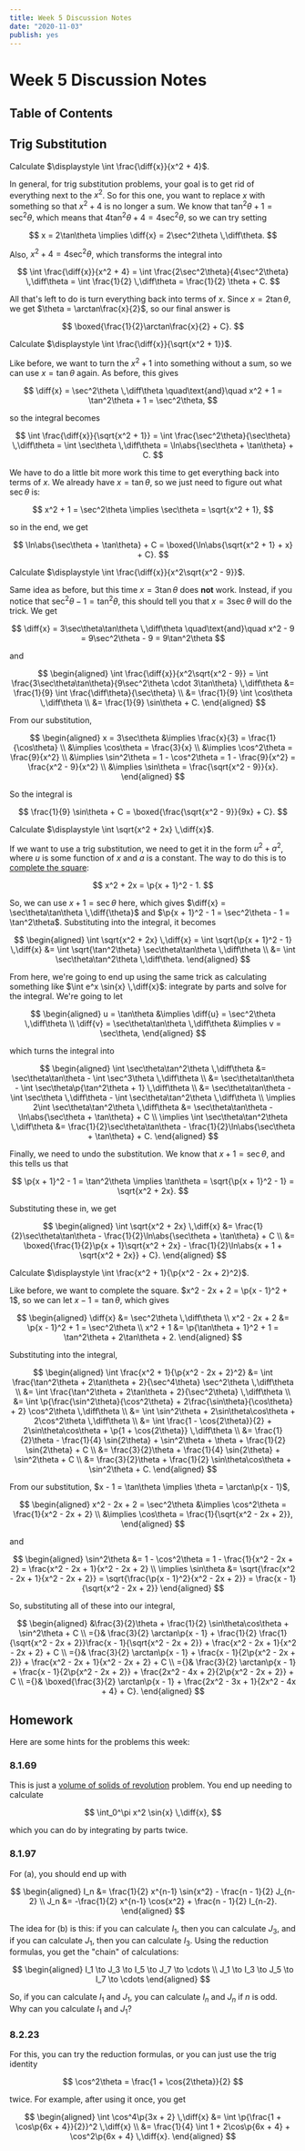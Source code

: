 ```yaml
---
title: Week 5 Discussion Notes
date: "2020-11-03"
publish: yes
---
```


# Week 5 Discussion Notes

## Table of Contents

## Trig Substitution

<example>

Calculate $\displaystyle \int \frac{\diff{x}}{x^2 + 4}$.

</example>

<solution>

In general, for trig substitution problems, your goal is to get rid of everything next to the $x^2$. So for this one, you want to replace $x$ with something so that $x^2 + 4$ is no longer a sum. We know that $\tan^2\theta + 1 = \sec^2\theta$, which means that $4\tan^2\theta + 4 = 4\sec^2\theta$, so we can try setting

$$
x = 2\tan\theta \implies \diff{x} = 2\sec^2\theta \,\diff\theta.
$$

Also, $x^2 + 4 = 4\sec^2\theta$, which transforms the integral into

$$
\int \frac{\diff{x}}{x^2 + 4}
    = \int \frac{2\sec^2\theta}{4\sec^2\theta} \,\diff\theta
    = \int \frac{1}{2} \,\diff\theta
    = \frac{1}{2} \theta + C.
$$

All that's left to do is turn everything back into terms of $x$. Since $x = 2\tan\theta$, we get $\theta = \arctan\frac{x}{2}$, so our final answer is

$$
\boxed{\frac{1}{2}\arctan\frac{x}{2} + C}.
$$

</solution>

<example>

Calculate $\displaystyle \int \frac{\diff{x}}{\sqrt{x^2 + 1}}$.

</example>

<solution>

Like before, we want to turn the $x^2 + 1$ into something without a sum, so we can use $x = \tan\theta$ again. As before, this gives

$$
\diff{x} = \sec^2\theta \,\diff\theta
\quad\text{and}\quad
x^2 + 1 = \tan^2\theta + 1 = \sec^2\theta,
$$

so the integral becomes

$$
\int \frac{\diff{x}}{\sqrt{x^2 + 1}}
    = \int \frac{\sec^2\theta}{\sec\theta} \,\diff\theta
    = \int \sec\theta \,\diff\theta
    = \ln\abs{\sec\theta + \tan\theta} + C.
$$

We have to do a little bit more work this time to get everything back into terms of $x$. We already have $x = \tan\theta$, so we just need to figure out what $\sec\theta$ is:

$$
x^2 + 1 = \sec^2\theta \implies \sec\theta = \sqrt{x^2 + 1},
$$

so in the end, we get

$$
\ln\abs{\sec\theta + \tan\theta} + C
    = \boxed{\ln\abs{\sqrt{x^2 + 1} + x} + C}.
$$

</solution>

<example>

Calculate $\displaystyle \int \frac{\diff{x}}{x^2\sqrt{x^2 - 9}}$.

</example>

<solution>

Same idea as before, but this time $x = 3\tan\theta$ does **not** work. Instead, if you notice that $\sec^2\theta - 1 = \tan^2\theta$, this should tell you that $x = 3\sec\theta$ will do the trick. We get

$$
\diff{x} = 3\sec\theta\tan\theta \,\diff\theta
\quad\text{and}\quad
x^2 - 9 = 9\sec^2\theta - 9 = 9\tan^2\theta
$$

and

$$
\begin{aligned}
    \int \frac{\diff{x}}{x^2\sqrt{x^2 - 9}}
         = \int \frac{3\sec\theta\tan\theta}{9\sec^2\theta \cdot 3\tan\theta} \,\diff\theta
        &= \frac{1}{9} \int \frac{\diff\theta}{\sec\theta} \\
        &= \frac{1}{9} \int \cos\theta \,\diff\theta \\
        &= \frac{1}{9} \sin\theta + C.
\end{aligned}
$$

From our substitution,

$$
\begin{aligned}
    x = 3\sec\theta
        &\implies \frac{x}{3} = \frac{1}{\cos\theta} \\
        &\implies \cos\theta = \frac{3}{x} \\
        &\implies \cos^2\theta = \frac{9}{x^2} \\
        &\implies \sin^2\theta = 1 - \cos^2\theta = 1 - \frac{9}{x^2} = \frac{x^2 - 9}{x^2} \\
        &\implies \sin\theta = \frac{\sqrt{x^2 - 9}}{x}.
\end{aligned}
$$

So the integral is

$$
\frac{1}{9} \sin\theta + C
    = \boxed{\frac{\sqrt{x^2 - 9}}{9x} + C}.
$$

</solution>

<example>

Calculate $\displaystyle \int \sqrt{x^2 + 2x} \,\diff{x}$.

</example>

<solution>

If we want to use a trig substitution, we need to get it in the form $u^2 + a^2$, where $u$ is some function of $x$ and $a$ is a constant. The way to do this is to [complete the square](https://www.mathsisfun.com/algebra/completing-square.html):

$$
x^2 + 2x = \p{x + 1}^2 - 1.
$$

So, we can use $x + 1 = \sec\theta$ here, which gives $\diff{x} = \sec\theta\tan\theta \,\diff{\theta}$ and $\p{x + 1}^2 - 1 = \sec^2\theta - 1 = \tan^2\theta$. Substituting into the integral, it becomes

$$
\begin{aligned}
    \int \sqrt{x^2 + 2x} \,\diff{x}
         = \int \sqrt{\p{x + 1}^2 - 1} \,\diff{x}
        &= \int \sqrt{\tan^2\theta} \sec\theta\tan\theta \,\diff\theta \\
        &= \int \sec\theta\tan^2\theta \,\diff\theta.
\end{aligned}
$$

From here, we're going to end up using the same trick as calculating something like $\int e^x \sin{x} \,\diff{x}$: integrate by parts and solve for the integral. We're going to let

$$
\begin{aligned}
    u = \tan\theta
        &\implies \diff{u} = \sec^2\theta \,\diff\theta \\
    \diff{v} = \sec\theta\tan\theta \,\diff\theta
        &\implies v = \sec\theta,
\end{aligned}
$$

which turns the integral into

$$
\begin{aligned}
    \int \sec\theta\tan^2\theta \,\diff\theta
        &= \sec\theta\tan\theta - \int \sec^3\theta \,\diff\theta \\
        &= \sec\theta\tan\theta - \int \sec\theta\p{\tan^2\theta + 1} \,\diff\theta \\
        &= \sec\theta\tan\theta - \int \sec\theta \,\diff\theta - \int \sec\theta\tan^2\theta \,\diff\theta \\
    \implies
    2\int \sec\theta\tan^2\theta \,\diff\theta
        &= \sec\theta\tan\theta - \ln\abs{\sec\theta + \tan\theta} + C \\
    \implies
    \int \sec\theta\tan^2\theta \,\diff\theta
        &= \frac{1}{2}\sec\theta\tan\theta - \frac{1}{2}\ln\abs{\sec\theta + \tan\theta} + C.
\end{aligned}
$$

Finally, we need to undo the substitution. We know that $x + 1 = \sec\theta$, and this tells us that

$$
\p{x + 1}^2 - 1 = \tan^2\theta
\implies \tan\theta = \sqrt{\p{x + 1}^2 - 1} = \sqrt{x^2 + 2x}.
$$

Substituting these in, we get

$$
\begin{aligned}
    \int \sqrt{x^2 + 2x} \,\diff{x}
        &= \frac{1}{2}\sec\theta\tan\theta - \frac{1}{2}\ln\abs{\sec\theta + \tan\theta} + C \\
        &= \boxed{\frac{1}{2}\p{x + 1}\sqrt{x^2 + 2x} - \frac{1}{2}\ln\abs{x + 1 + \sqrt{x^2 + 2x}} + C}.
\end{aligned}
$$

</solution>

<example>

Calculate $\displaystyle \int \frac{x^2 + 1}{\p{x^2 - 2x + 2}^2}$.

</example>

<solution>

Like before, we want to complete the square. $x^2 - 2x + 2 = \p{x - 1}^2 + 1$, so we can let $x - 1 = \tan\theta$, which gives

$$
\begin{aligned}
    \diff{x}
        &= \sec^2\theta \,\diff\theta \\
    x^2 - 2x + 2
        &= \p{x - 1}^2 + 1 = \sec^2\theta \\
    x^2 + 1
        &= \p{\tan\theta + 1}^2 + 1 = \tan^2\theta + 2\tan\theta + 2.
\end{aligned}
$$

Substituting into the integral,

$$
\begin{aligned}
    \int \frac{x^2 + 1}{\p{x^2 - 2x + 2}^2}
        &= \int \frac{\tan^2\theta + 2\tan\theta + 2}{\sec^4\theta} \sec^2\theta \,\diff\theta \\
        &= \int \frac{\tan^2\theta + 2\tan\theta + 2}{\sec^2\theta} \,\diff\theta \\
        &= \int \p{\frac{\sin^2\theta}{\cos^2\theta} + 2\frac{\sin\theta}{\cos\theta} + 2} \cos^2\theta \,\diff\theta \\
        &= \int \sin^2\theta + 2\sin\theta\cos\theta + 2\cos^2\theta \,\diff\theta \\
        &= \int \frac{1 - \cos{2\theta}}{2} + 2\sin\theta\cos\theta + \p{1 + \cos{2\theta}} \,\diff\theta \\
        &= \frac{1}{2}\theta - \frac{1}{4} \sin{2\theta} + \sin^2\theta + \theta + \frac{1}{2} \sin{2\theta} + C \\
        &= \frac{3}{2}\theta + \frac{1}{4} \sin{2\theta} + \sin^2\theta + C \\
        &= \frac{3}{2}\theta + \frac{1}{2} \sin\theta\cos\theta + \sin^2\theta + C.
\end{aligned}
$$

From our substitution, $x - 1 = \tan\theta \implies \theta = \arctan\p{x - 1}$,

$$
\begin{aligned}
    x^2 - 2x + 2 = \sec^2\theta
        &\implies \cos^2\theta = \frac{1}{x^2 - 2x + 2} \\
        &\implies \cos\theta = \frac{1}{\sqrt{x^2 - 2x + 2}},
\end{aligned}
$$

and

$$
\begin{aligned}
    \sin^2\theta
        &= 1 - \cos^2\theta = 1 - \frac{1}{x^2 - 2x + 2} = \frac{x^2 - 2x + 1}{x^2 - 2x + 2} \\
    \implies
    \sin\theta
        &= \sqrt{\frac{x^2 - 2x + 1}{x^2 - 2x + 2}} = \sqrt{\frac{\p{x - 1}^2}{x^2 - 2x + 2}} = \frac{x - 1}{\sqrt{x^2 - 2x + 2}}
\end{aligned}
$$

So, substituting all of these into our integral,

$$
\begin{aligned}
    &\frac{3}{2}\theta + \frac{1}{2} \sin\theta\cos\theta + \sin^2\theta + C \\
        ={}& \frac{3}{2} \arctan\p{x - 1} + \frac{1}{2} \frac{1}{\sqrt{x^2 - 2x + 2}}\frac{x - 1}{\sqrt{x^2 - 2x + 2}} + \frac{x^2 - 2x + 1}{x^2 - 2x + 2} + C \\
        ={}& \frac{3}{2} \arctan\p{x - 1} + \frac{x - 1}{2\p{x^2 - 2x + 2}} + \frac{x^2 - 2x + 1}{x^2 - 2x + 2} + C \\
        ={}& \frac{3}{2} \arctan\p{x - 1} + \frac{x - 1}{2\p{x^2 - 2x + 2}} + \frac{2x^2 - 4x + 2}{2\p{x^2 - 2x + 2}} + C \\
        ={}& \boxed{\frac{3}{2} \arctan\p{x - 1} + \frac{2x^2 - 3x + 1}{2x^2 - 4x + 4} + C}.
\end{aligned}
$$

</solution>

## Homework

Here are some hints for the problems this week:

### 8.1.69

This is just a [volume of solids of revolution](https://www.mathsisfun.com/calculus/solids-revolution-disk-washer.html) problem. You end up needing to calculate

$$
\int_0^\pi x^2 \sin{x} \,\diff{x},
$$

which you can do by integrating by parts twice.

### 8.1.97

For (a), you should end up with

$$
\begin{aligned}
    I_n
        &= \frac{1}{2} x^{n-1} \sin{x^2} - \frac{n - 1}{2} J_{n-2} \\
    J_n
        &= -\frac{1}{2} x^{n-1} \cos{x^2} + \frac{n - 1}{2} I_{n-2}.
\end{aligned}
$$

The idea for (b) is this: if you can calculate $I_1$, then you can calculate $J_3$, and if you can calculate $J_1$, then you can calculate $I_3$. Using the reduction formulas, you get the "chain" of calculations:

$$
\begin{aligned}
    I_1 \to J_3 \to I_5 \to J_7 \to \cdots \\
    J_1 \to I_3 \to J_5 \to I_7 \to \cdots
\end{aligned}
$$

So, if you can calculate $I_1$ and $J_1$, you can calculate $I_n$ and $J_n$ if $n$ is odd. Why can you calculate $I_1$ and $J_1$?

### 8.2.23

For this, you can try the reduction formulas, or you can just use the trig identity

$$
\cos^2\theta = \frac{1 + \cos{2\theta}}{2}
$$

twice. For example, after using it once, you get

$$
\begin{aligned}
    \int \cos^4\p{3x + 2} \,\diff{x}
        &= \int \p{\frac{1 + \cos\p{6x + 4}}{2}}^2 \,\diff{x} \\
        &= \frac{1}{4} \int 1 + 2\cos\p{6x + 4} + \cos^2\p{6x + 4} \,\diff{x}.
\end{aligned}
$$
